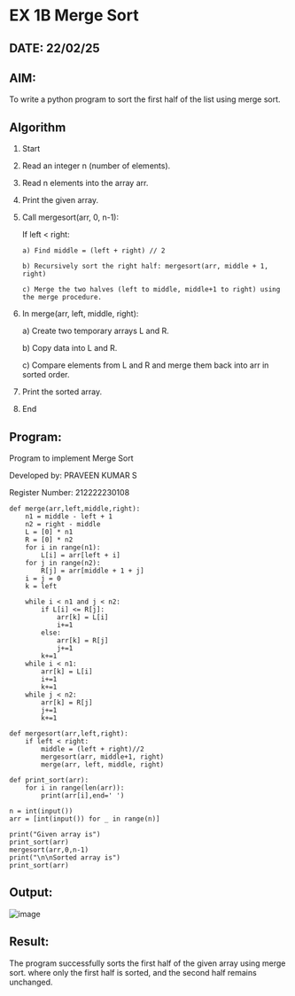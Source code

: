 # EX 1B Merge Sort
## DATE: 22/02/25
## AIM:
To write a python program to sort the first half of the list using merge sort.

## Algorithm

1. Start

2. Read an integer n (number of elements).

3. Read n elements into the array arr.

4. Print the given array.

5. Call mergesort(arr, 0, n-1):

   If left < right:

       a) Find middle = (left + right) // 2
   
       b) Recursively sort the right half: mergesort(arr, middle + 1, right)

       c) Merge the two halves (left to middle, middle+1 to right) using the merge procedure.

6. In merge(arr, left, middle, right):

   a) Create two temporary arrays L and R.

   b) Copy data into L and R.

   c) Compare elements from L and R and merge them back into arr in sorted order.

7. Print the sorted array.

8. End

## Program:

Program to implement Merge Sort

Developed by: PRAVEEN KUMAR S

Register Number: 212222230108

```PY
def merge(arr,left,middle,right):
    n1 = middle - left + 1
    n2 = right - middle
    L = [0] * n1
    R = [0] * n2
    for i in range(n1):
        L[i] = arr[left + i]
    for j in range(n2):
        R[j] = arr[middle + 1 + j]
    i = j = 0
    k = left
    
    while i < n1 and j < n2:
        if L[i] <= R[j]:
            arr[k] = L[i]
            i+=1
        else:
            arr[k] = R[j]
            j+=1
        k+=1
    while i < n1:
        arr[k] = L[i]
        i+=1
        k+=1
    while j < n2:
        arr[k] = R[j]
        j+=1
        k+=1
        
def mergesort(arr,left,right):
    if left < right:
        middle = (left + right)//2
        mergesort(arr, middle+1, right)
        merge(arr, left, middle, right)
        
def print_sort(arr):
    for i in range(len(arr)):
        print(arr[i],end=' ')

n = int(input())
arr = [int(input()) for _ in range(n)]

print("Given array is")
print_sort(arr)
mergesort(arr,0,n-1)
print("\n\nSorted array is")
print_sort(arr)
```

## Output:

![image](https://github.com/user-attachments/assets/15f6bb7c-9d1c-4b0e-8219-d29e151de2ac)


## Result:
The program successfully sorts the first half of the given array using merge sort. where only the first half is sorted, and the second half remains unchanged.
